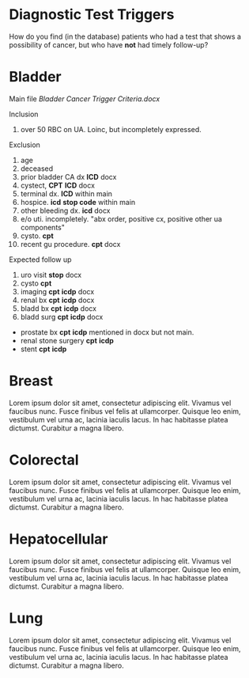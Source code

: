 Diagnostic Test Triggers
========

How do you find (in the database) patients who had a test that shows a possibility of cancer, but who have **not** had timely follow-up?

Bladder
========

Main file *Bladder Cancer Trigger Criteria.docx*

Inclusion

1. over 50 RBC on UA. Loinc, but incompletely expressed.

Exclusion

1. age
2. deceased
3. prior bladder CA dx **ICD** docx
4. cystect, **CPT** **ICD** docx
5. terminal dx. **ICD** within main
6. hospice. **icd** **stop code** within main
7. other bleeding dx. **icd** docx
8. e/o uti. incompletely. "abx order, positive cx, positive other ua components"
9. cysto. **cpt**
10. recent gu procedure. **cpt** docx


Expected follow up

1. uro visit **stop** docx
2. cysto **cpt**
3. imaging **cpt** **icdp** docx
4. renal bx **cpt** **icdp** docx
5. bladd bx **cpt** **icdp** docx
6. bladd surg **cpt** **icdp** docx

- prostate bx **cpt** **icdp** mentioned in docx but not main.
- renal stone surgery **cpt** **icdp**
- stent **cpt** **icdp**


Breast
========
Lorem ipsum dolor sit amet, consectetur adipiscing elit. Vivamus vel faucibus nunc. Fusce finibus vel felis at ullamcorper. Quisque leo enim, vestibulum vel urna ac, lacinia iaculis lacus. In hac habitasse platea dictumst. Curabitur a magna libero. 

Colorectal
========
Lorem ipsum dolor sit amet, consectetur adipiscing elit. Vivamus vel faucibus nunc. Fusce finibus vel felis at ullamcorper. Quisque leo enim, vestibulum vel urna ac, lacinia iaculis lacus. In hac habitasse platea dictumst. Curabitur a magna libero. 


Hepatocellular
========
Lorem ipsum dolor sit amet, consectetur adipiscing elit. Vivamus vel faucibus nunc. Fusce finibus vel felis at ullamcorper. Quisque leo enim, vestibulum vel urna ac, lacinia iaculis lacus. In hac habitasse platea dictumst. Curabitur a magna libero. 

Lung
========
Lorem ipsum dolor sit amet, consectetur adipiscing elit. Vivamus vel faucibus nunc. Fusce finibus vel felis at ullamcorper. Quisque leo enim, vestibulum vel urna ac, lacinia iaculis lacus. In hac habitasse platea dictumst. Curabitur a magna libero. 
